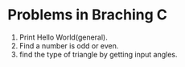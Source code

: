 # Problems in Braching C
 1. Print Hello World(general).
 2. Find a number is odd or even.
 3. find the type of triangle by getting input angles.
